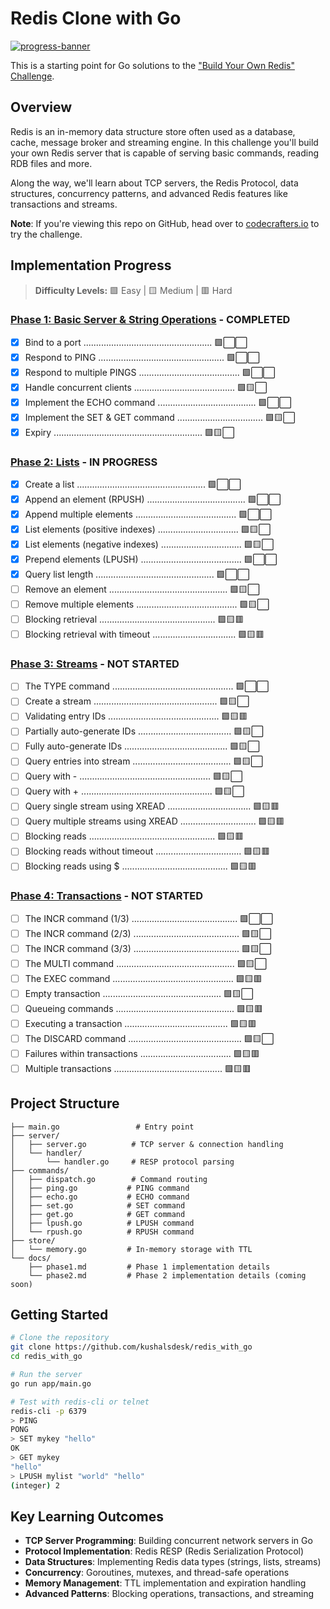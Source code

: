 # Redis Clone with Go

[![progress-banner](https://backend.codecrafters.io/progress/redis/0a412eea-657f-434d-b2cc-b7352c66c04f)](https://app.codecrafters.io/users/codecrafters-bot?r=2qF)

This is a starting point for Go solutions to the ["Build Your Own Redis" Challenge](https://codecrafters.io/challenges/redis).

## Overview

Redis is an in-memory data structure store often used as a database, cache, message broker and streaming engine. In this challenge you'll build your own Redis server that is capable of serving basic commands, reading RDB files and more.

Along the way, we'll learn about TCP servers, the Redis Protocol, data structures, concurrency patterns, and advanced Redis features like transactions and streams.

**Note**: If you're viewing this repo on GitHub, head over to [codecrafters.io](https://codecrafters.io) to try the challenge.

## Implementation Progress

> **Difficulty Levels:** 🟩 Easy | 🟨 Medium | 🟥 Hard

### [Phase 1: Basic Server & String Operations](./docs/phase1.md) - **COMPLETED**

- [x] Bind to a port ................................................... 🟩⬜⬜
- [x] Respond to PING .................................................. 🟩⬜⬜
- [x] Respond to multiple PINGS ........................................ 🟩⬜⬜
- [x] Handle concurrent clients ........................................ 🟩🟨⬜
- [x] Implement the ECHO command ....................................... 🟩⬜⬜
- [x] Implement the SET & GET command .................................. 🟩🟨⬜
- [x] Expiry ........................................................... 🟩🟨⬜

### [Phase 2: Lists](./docs/phase2.md) - **IN PROGRESS**

- [x] Create a list ................................................... 🟩⬜⬜
- [x] Append an element (RPUSH) ....................................... 🟩⬜⬜
- [x] Append multiple elements ........................................ 🟩⬜⬜
- [x] List elements (positive indexes) ................................ 🟩🟨⬜
- [x] List elements (negative indexes) ................................ 🟩🟨⬜
- [x] Prepend elements (LPUSH) ........................................ 🟩⬜⬜
- [x] Query list length ............................................... 🟩⬜⬜
- [ ] Remove an element ............................................... 🟩🟨⬜
- [ ] Remove multiple elements ........................................ 🟩🟨⬜
- [ ] Blocking retrieval .............................................. 🟩🟨🟥
- [ ] Blocking retrieval with timeout ................................. 🟩🟨🟥

### [Phase 3: Streams](./docs/phase3.md) - **NOT STARTED**

- [ ] The TYPE command ................................................ 🟩⬜⬜
- [ ] Create a stream ................................................. 🟩🟨⬜
- [ ] Validating entry IDs ............................................ 🟩🟨🟥
- [ ] Partially auto-generate IDs ..................................... 🟩🟨⬜
- [ ] Fully auto-generate IDs ......................................... 🟩🟨⬜
- [ ] Query entries into stream ....................................... 🟩🟨⬜
- [ ] Query with - .................................................... 🟩🟨⬜
- [ ] Query with + .................................................... 🟩🟨⬜
- [ ] Query single stream using XREAD ................................. 🟩🟨🟥
- [ ] Query multiple streams using XREAD .............................. 🟩🟨🟥
- [ ] Blocking reads .................................................. 🟩🟨🟥
- [ ] Blocking reads without timeout .................................. 🟩🟨🟥
- [ ] Blocking reads using $ .......................................... 🟩🟨🟥

### [Phase 4: Transactions](./docs/phase4.md) - **NOT STARTED**

- [ ] The INCR command (1/3) .......................................... 🟩⬜⬜
- [ ] The INCR command (2/3) .......................................... 🟩🟨⬜
- [ ] The INCR command (3/3) .......................................... 🟩🟨⬜
- [ ] The MULTI command ............................................... 🟩🟨⬜
- [ ] The EXEC command ................................................ 🟩🟨🟥
- [ ] Empty transaction ............................................... 🟩🟨⬜
- [ ] Queueing commands ............................................... 🟩🟨🟥
- [ ] Executing a transaction ......................................... 🟩🟨🟥
- [ ] The DISCARD command ............................................. 🟩🟨⬜
- [ ] Failures within transactions .................................... 🟩🟨🟥
- [ ] Multiple transactions ........................................... 🟩🟨🟥

## Project Structure

```
├── main.go                 # Entry point
├── server/
│   ├── server.go          # TCP server & connection handling
│   └── handler/
│       └── handler.go     # RESP protocol parsing
├── commands/
│   ├── dispatch.go        # Command routing
│   ├── ping.go           # PING command
│   ├── echo.go           # ECHO command
│   ├── set.go            # SET command
│   ├── get.go            # GET command
│   ├── lpush.go          # LPUSH command
│   └── rpush.go          # RPUSH command
├── store/
│   └── memory.go         # In-memory storage with TTL
└── docs/
    ├── phase1.md         # Phase 1 implementation details
    └── phase2.md         # Phase 2 implementation details (coming soon)
```

## Getting Started

```bash
# Clone the repository
git clone https://github.com/kushalsdesk/redis_with_go
cd redis_with_go

# Run the server
go run app/main.go

# Test with redis-cli or telnet
redis-cli -p 6379
> PING
PONG
> SET mykey "hello"
OK
> GET mykey
"hello"
> LPUSH mylist "world" "hello"
(integer) 2
```

## Key Learning Outcomes

- **TCP Server Programming**: Building concurrent network servers in Go
- **Protocol Implementation**: Redis RESP (Redis Serialization Protocol)
- **Data Structures**: Implementing Redis data types (strings, lists, streams)
- **Concurrency**: Goroutines, mutexes, and thread-safe operations
- **Memory Management**: TTL implementation and expiration handling
- **Advanced Patterns**: Blocking operations, transactions, and streaming
